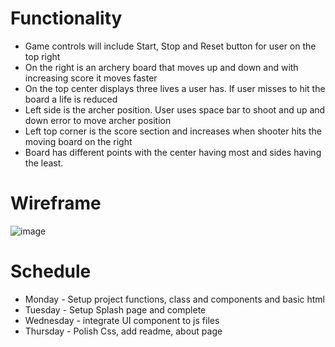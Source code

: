 # Functionality

* Game controls will include Start, Stop and Reset button for user on the top right
* On the right is an archery board that moves up and down and with increasing score it moves faster
* On the top center displays three lives a user has. If user misses to hit the board a life is reduced
* Left side is the archer position. User uses space bar to shoot and up and down error to move archer position
* Left top corner is the score section and increases when shooter hits the moving board on the right
* Board has different points with the center having most and sides having the least.


# Wireframe
![image](https://user-images.githubusercontent.com/15977970/127014287-e50d8273-bf36-4b2d-b7bb-2afb934a2f9b.png)


# Schedule
* Monday - Setup project functions, class and components and basic html
* Tuesday - Setup Splash page and complete
* Wednesday - integrate UI component to js files
* Thursday - Polish Css, add readme, about page

